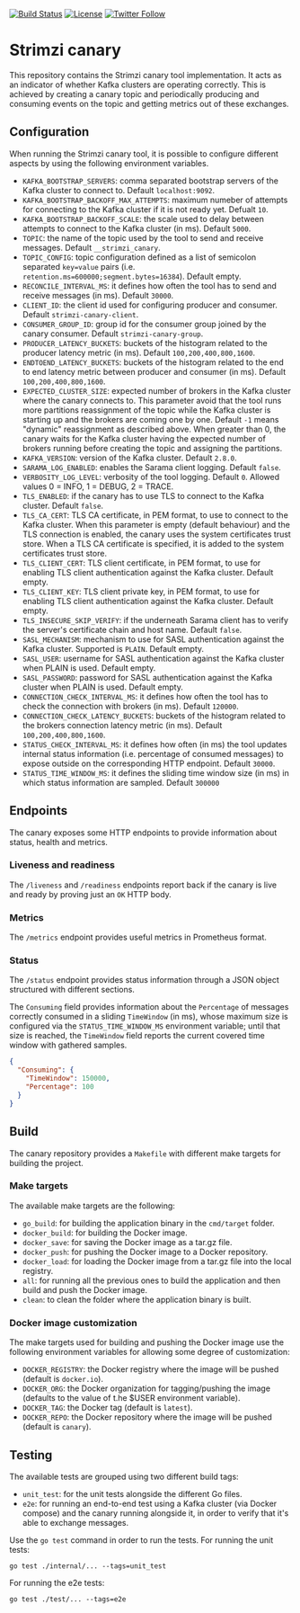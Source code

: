 [![Build Status](https://dev.azure.com/cncf/strimzi/_apis/build/status/canary?branchName=main)](https://dev.azure.com/cncf/strimzi/_build/latest?definitionId=42&branchName=main)
[![License](https://img.shields.io/badge/license-Apache--2.0-blue.svg)](http://www.apache.org/licenses/LICENSE-2.0)
[![Twitter Follow](https://img.shields.io/twitter/follow/strimziio.svg?style=social&label=Follow&style=for-the-badge)](https://twitter.com/strimziio)

# Strimzi canary

This repository contains the Strimzi canary tool implementation.
It acts as an indicator of whether Kafka clusters are operating correctly.
This is achieved by creating a canary topic and periodically producing and consuming events on the topic and getting metrics out of these exchanges.

## Configuration

When running the Strimzi canary tool, it is possible to configure different aspects by using the following environment variables.

* `KAFKA_BOOTSTRAP_SERVERS`: comma separated bootstrap servers of the Kafka cluster to connect to. Default `localhost:9092`.
* `KAFKA_BOOTSTRAP_BACKOFF_MAX_ATTEMPTS`: maximum numeber of attempts for connecting to the Kafka cluster if it is not ready yet. Defualt `10`.
* `KAFKA_BOOTSTRAP_BACKOFF_SCALE`: the scale used to delay between attempts to connect to the Kafka cluster (in ms). Default `5000`.
* `TOPIC`: the name of the topic used by the tool to send and receive messages. Default `__strimzi_canary`.
* `TOPIC_CONFIG`: topic configuration defined as a list of semicolon separated `key=value` pairs (i.e. `retention.ms=600000;segment.bytes=16384`). Default empty.
* `RECONCILE_INTERVAL_MS`: it defines how often the tool has to send and receive messages (in ms). Default `30000`.
* `CLIENT_ID`: the client id used for configuring producer and consumer. Default `strimzi-canary-client`.
* `CONSUMER_GROUP_ID`: group id for the consumer group joined by the canary consumer. Default `strimzi-canary-group`.
* `PRODUCER_LATENCY_BUCKETS`: buckets of the histogram related to the producer latency metric (in ms). Default `100,200,400,800,1600`.
* `ENDTOEND_LATENCY_BUCKETS`: buckets of the histogram related to the end to end latency metric between producer and consumer (in ms). Default `100,200,400,800,1600`.
* `EXPECTED_CLUSTER_SIZE`: expected number of brokers in the Kafka cluster where the canary connects to. This parameter avoid that the tool runs more partitions reassignment of the topic while the Kafka cluster is starting up and the brokers are coming one by one. Default `-1` means "dynamic" reassignment as described above. When greater than 0, the canary waits for the Kafka cluster having the expected number of brokers running before creating the topic and assigning the partitions.
* `KAFKA_VERSION`: version of the Kafka cluster. Default `2.8.0`.
* `SARAMA_LOG_ENABLED`: enables the Sarama client logging. Default `false`.
* `VERBOSITY_LOG_LEVEL`: verbosity of the tool logging. Default `0`. Allowed values 0 = INFO, 1 = DEBUG, 2 = TRACE.
* `TLS_ENABLED`: if the canary has to use TLS to connect to the Kafka cluster. Default `false`.
* `TLS_CA_CERT`: TLS CA certificate, in PEM format, to use to connect to the Kafka cluster. When this parameter is empty (default behaviour) and the TLS connection is enabled, the canary uses the system certificates trust store. When a TLS CA certificate is specified, it is added to the system certificates trust store. 
* `TLS_CLIENT_CERT`: TLS client certificate, in PEM format, to use for enabling TLS client authentication against the Kafka cluster. Default empty.
* `TLS_CLIENT_KEY`: TLS client private key, in PEM format, to use for enabling TLS client authentication against the Kafka cluster. Default empty.
* `TLS_INSECURE_SKIP_VERIFY`:  if the underneath Sarama client has to verify the server's certificate chain and host name. Default `false`.
* `SASL_MECHANISM`: mechanism to use for SASL authentication against the Kafka cluster. Supported is `PLAIN`. Default empty.
* `SASL_USER`: username for SASL authentication against the Kafka cluster when PLAIN is used. Default empty.
* `SASL_PASSWORD`: password for SASL authentication against the Kafka cluster when PLAIN is used. Default empty.
* `CONNECTION_CHECK_INTERVAL_MS`: it defines how often the tool has to check the connection with brokers (in ms). Default `120000`.
* `CONNECTION_CHECK_LATENCY_BUCKETS`: buckets of the histogram related to the brokers connection latency metric (in ms). Default `100,200,400,800,1600`.
* `STATUS_CHECK_INTERVAL_MS`: it defines how often (in ms) the tool updates internal status information (i.e. percentage of consumed messages) to expose outside on the corresponding HTTP endpoint. Default `30000`.
* `STATUS_TIME_WINDOW_MS`: it defines the sliding time window size (in ms) in which status information are sampled. Default `300000`

## Endpoints

The canary exposes some HTTP endpoints to provide information about status, health and metrics.

### Liveness and readiness

The `/liveness` and `/readiness` endpoints report back if the canary is live and ready by proving just an `OK` HTTP body.

### Metrics

The `/metrics` endpoint provides useful metrics in Prometheus format.

### Status

The `/status` endpoint provides status information through a JSON object structured with different sections.

The `Consuming` field provides information about the `Percentage` of messages correctly consumed in a sliding `TimeWindow` (in ms), whose maximum size is configured via the `STATUS_TIME_WINDOW_MS` environment variable; until that size is reached, the `TimeWindow` field reports the current covered time window with gathered samples.

```json
{
  "Consuming": {
    "TimeWindow": 150000,
    "Percentage": 100
  }
}
```

## Build

The canary repository provides a `Makefile` with different make targets for building the project.

### Make targets

The available make targets are the following:

* `go_build`: for building the application binary in the `cmd/target` folder.
* `docker_build`: for building the Docker image.
* `docker_save`: for saving the Docker image as a tar.gz file.
* `docker_push`: for pushing the Docker image to a Docker repository.
* `docker_load`: for loading the Docker image from a tar.gz file into the local registry.
* `all`: for running all the previous ones to build the application and then build and push the Docker image.
* `clean`: to clean the folder where the application binary is built.

### Docker image customization

The make targets used for building and pushing the Docker image use the following environment variables for allowing some degree of customization:

* `DOCKER_REGISTRY`: the Docker registry where the image will be pushed (default is `docker.io`).
* `DOCKER_ORG`: the Docker organization for tagging/pushing the image (defaults to the value of t.he $USER environment variable).
* `DOCKER_TAG`: the Docker tag (default is `latest`).
* `DOCKER_REPO`: the Docker repository where the image will be pushed (default is `canary`).

## Testing

The available tests are grouped using two different build tags:

* `unit_test`: for the unit tests alongside the different Go files.
* `e2e`: for running an end-to-end test using a Kafka cluster (via Docker compose) and the canary running alongside it, in order to verify that it's able to exchange messages.

Use the `go test` command in order to run the tests.
For running the unit tests:

```shell
go test ./internal/... --tags=unit_test
```

For running the e2e tests:

```shell
go test ./test/... --tags=e2e
```